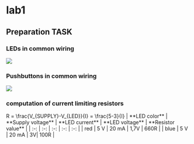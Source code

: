 <h1> lab1 </h1>
<h2> Preparation TASK </h2>

<h3> LEDs in common wiring</h3>
<img src = "/pictures/LEDs.png">
<br>
<h3> Pushbuttons in common wiring</h3>
<img src = "/pictures/Pbtns.png">
<br>

<h3> computation of current limiting resistors </h3>
R = \frac{V_{SUPPLY}-V_{LED}}{I} = \frac{5-3}{I}
| **LED color** | **Supply voltage** | **LED current** | **LED voltage** | **Resistor value** |
| :-: | :-: | :-: | :-: | :-: |
| red | 5&nbsp;V | 20&nbsp;mA | 1,7V | 660R |
| blue | 5&nbsp;V | 20&nbsp;mA | 3V| 100R |
